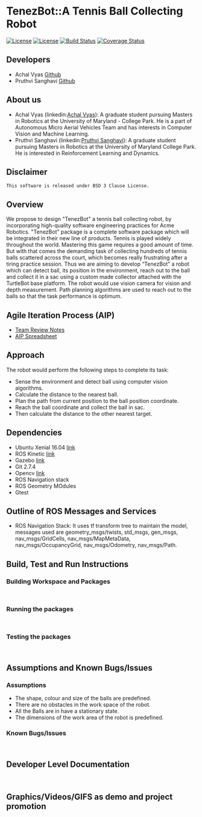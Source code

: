 # TenezBot::A Tennis Ball Collecting Robot

[![License](https://img.shields.io/badge/License-Apache%202.0-blue.svg)](https://opensource.org/licenses/Apache-2.0)
[![License](https://img.shields.io/badge/License-BSD%203--Clause-blue.svg)](https://opensource.org/licenses/BSD-3-Clause)
[![Build Status](https://travis-ci.org/Pruthvi-Sanghavi/TenezBot-Group10.svg?branch=Iteration_1)](https://travis-ci.org/Pruthvi-Sanghavi/TenezBot-Group10)
[![Coverage Status](https://coveralls.io/repos/github/Pruthvi-Sanghavi/TenezBot-Group10/badge.svg?branch=Iteration_1)](https://coveralls.io/github/Pruthvi-Sanghavi/TenezBot-Group10?branch=master)

## Developers

- Achal Vyas [Github](https://github.com/Achalpvyas)
- Pruthvi Sanghavi [Github](https://github.com/Pruthvi-Sanghavi)

## About us

- Achal Vyas (linkedin:[Achal Vyas](https://www.linkedin.com/in/achal-vyas-862a43146/)): A graduate student pursuing Masters in Robotics at the University of Maryland - College Park. He is a part of Autonomous Micro Aerial Vehicles Team and has interests in Computer Vision and Machine Learning. 
- Pruthvi Sanghavi (linkedin:[Pruthvi Sanghavi](https://www.linkedin.com/in/pruthvi-sanghavi/)): A graduate student pursuing Masters in Robotics at the University of Maryland College Park. He is interested in Reinforcement Learning and Dynamics.

## Disclaimer
```
This software is released under BSD 3 Clause License.
```

## Overview

We propose to design "TenezBot" a tennis ball collecting robot, by incorporating high-quality software engineering practices for Acme Robotics. "TenezBot" package is a complete software package which will be integrated in their new line of products. 
Tennis is played widely throughout the world. Mastering this game requires a good amount of time. But with that comes the demanding task of collecting hundreds of tennis balls scattered across the court, which becomes really frustrating after a tiring practice session. Thus we are aiming to develop “TenezBot” a robot which can detect ball, its position in the environment, reach out to the ball and collect it in a sac using a custom made collector attached with the TurtleBot base platform. The robot would use vision camera for vision and depth measurement. Path planning algorithms are used to reach out to the balls so that the task performance is optimum.

## Agile Iteration Process (AIP)

- [Team Review Notes](https://docs.google.com/document/d/1xD4v_xm90qUi-JRTBeB70zwtmSkE1hAyr0sW1udbbTA/edit)
- [AIP Spreadsheet](https://docs.google.com/spreadsheets/d/17ZCHpeQtKOI61sXRT4afAt2YDU3qQ2JU7icFp7B_i5g/edit#gid=0)

## Approach

The robot would perform the following steps to complete its task:
- Sense the environment and detect ball using computer vision algorithms.
- Calculate the distance to the nearest ball.
- Plan the path from current position to the ball position coordinate.
- Reach the ball coordinate and collect the ball in sac.
- Then calculate the distance to the other nearest target.

## Dependencies

- Ubuntu Xenial 16.04 [link](http://releases.ubuntu.com/16.04/)
- ROS Kinetic [link](http://wiki.ros.org/kinetic)
- Gazebo [link](http://gazebosim.org/)
- Git 2.7.4
- Opencv [link](https://opencv.org/)
- ROS Navigation stack
- ROS Geometry MOdules
- Gtest

## Outline of ROS Messages and Services
- ROS Navigation Stack: It uses tf transform tree to maintain the model, messages used are geometry_msgs/twists, std_msgs, gen_msgs, nav_msgs/GridCells, nav_msgs/MapMetaData, nav_msgs/OccupancyGrid, nav_msgs/Odometry, nav_msgs/Path.

## Build, Test and Run Instructions

### Building Workspace and Packages

```


```

### Running the packages

```


```

### Testing the packages

```


```

## Assumptions and Known Bugs/Issues

### Assumptions

- The shape, colour and size of the balls are predefined.
- There are no obstacles in the work space of the robot.
- All the Balls are in have a stationary state.
- The dimensions of the work area of the robot is predefined.

### Known Bugs/Issues

```


```

## Developer Level Documentation

```


```

## Graphics/Videos/GIFS as demo and project promotion

```


```


